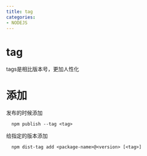 ```yaml
---
title: tag
categories: 
- NODEJS
---
```

# tag

tags是相比版本号，更加人性化

# 添加

发布的时候添加
```
  npm publish --tag <tag>
```
给指定的版本添加
```
  npm dist-tag add <package-name>@<version> [<tag>]
```
